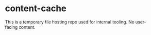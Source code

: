 # content-cache

This is a temporary file hosting repo used for internal tooling. No user-facing content.
